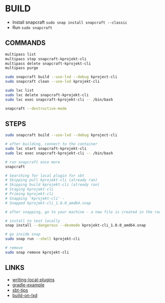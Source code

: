 # BUILD

- Install snapcraft `sudo snap install snapcraft --classic`
- Run `sudo snapcraft`

## COMMANDS

```bash
multipass list
multipass stop snapcraft-kprojekt-cli
multipass delete snapcraft-kprojekt-cli
multipass purge

sudo snapcraft build --use-lxd --debug kproject-cli
sudo snapcraft clean --use-lxd kprojekt-cli

sudo lxc list
sudo lxc delete snapcraft-kprojekt-cli
sudo lxc exec snapcraft-kprojekt-cli -- /bin/bash

snapcraft --destructive-mode
```

## STEPS

```bash
sudo snapcraft build --use-lxd --debug kproject-cli

# after building, connect to the container
sudo lxc start snapcraft-kprojekt-cli
sudo lxc exec snapcraft-kprojekt-cli -- /bin/bash

# run snapcraft once more
snapcraft

# Searching for local plugin for sbt
# Skipping pull kprojekt-cli (already ran)
# Skipping build kprojekt-cli (already ran)
# Staging kprojekt-cli 
# Priming kprojekt-cli 
# Snapping 'kprojekt-cli' - 
# Snapped kprojekt-cli_1.0.0_amd64.snap

# after snapping, go to your machine - a new file is created in the root directory `kprojekt-cli_1.0.0_amd64.snap`

# install to test locally
snap install --dangerous --devmode kprojekt-cli_1.0.0_amd64.snap

# go inside snap
sudo snap run --shell kprojekt-cli

# remove
sudo snap remove kprojekt-cli

```

## LINKS

- [writing-local-plugins](https://snapcraft.io/docs/writing-local-plugins)
- [gradle-example](https://github.com/snapcore/snapcraft/blob/master/snapcraft/plugins/gradle.py)
- [sbt-tips](https://kubuszok.com/2018/sbt-tips-and-tricks/)
- [build-on-lxd](https://snapcraft.io/docs/build-on-lxd)
